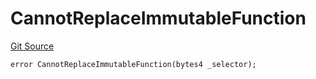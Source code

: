 # CannotReplaceImmutableFunction
[Git Source](https://github.com/thrackle-io/tron/blob/fd00dd3f701afe5991226ded04be9da490ad380d/src/client/token/handler/diamond/HandlerDiamondLib.sol)


```solidity
error CannotReplaceImmutableFunction(bytes4 _selector);
```

